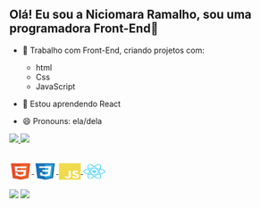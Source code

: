 ## Olá! Eu sou a Niciomara Ramalho, sou uma programadora Front-End👋



- 🔭 Trabalho com Front-End, criando projetos com:
     - html
     - Css
     - JavaScript
       
- 🌱 Estou aprendendo React
  
- 😄 Pronouns: ela/dela

<div>
  <a href="https://beacons.ai/NiciomaraRamalho"> 
  <img height="180em" src="https://github-readme-stats.vercel.app/api?username=NiciomaraRamalho&show_icons=true&theme-dracula&include_all_commits=true&count_private=true" />
  <img heitght="180em" src="https://github-readme-stats.vercel.app/api/top-langs/?username=NiciomaraRamalho&layout-compact&langs_count-16&theme-dracula"/>
</div>
<br>
<div style="display: inline_block"><br>
  <img align="center" alt="Logo-HTML" height="30" width="40" src="https://raw.githubusercontent.com/devicons/devicon/master/icons/html5/html5-original.svg">
  <img align="center" alt="Logo-CSS" height="30" width="40" src="https://raw.githubusercontent.com/devicons/devicon/master/icons/css3/css3-original.svg">
  <img align="center" alt="Logo-Js" height="30" width="40" src="https://raw.githubusercontent.com/devicons/devicon/master/icons/javascript/javascript-plain.svg">
  <img align="center" alt="Logo-React" height="30" width="40" src="https://raw.githubusercontent.com/devicons/devicon/master/icons/react/react-original.svg">
</div>
    <br>
<div>
    <a href = "nicimaia@gmail.com"><img src="https://img.shields.io/badge/-Gmail-%23333?style=for-the-badge&logo=gmail&logoColor=white" target="_blank"></a>
    <a href="https://www.linkedin.com/in/" target="_blank"><img src="https://img.shields.io/badge/-LinkedIn-%230077B5?style=for-the-badge&logo=linkedin&logoColor=white" target="_blank"></a> 
</div>
